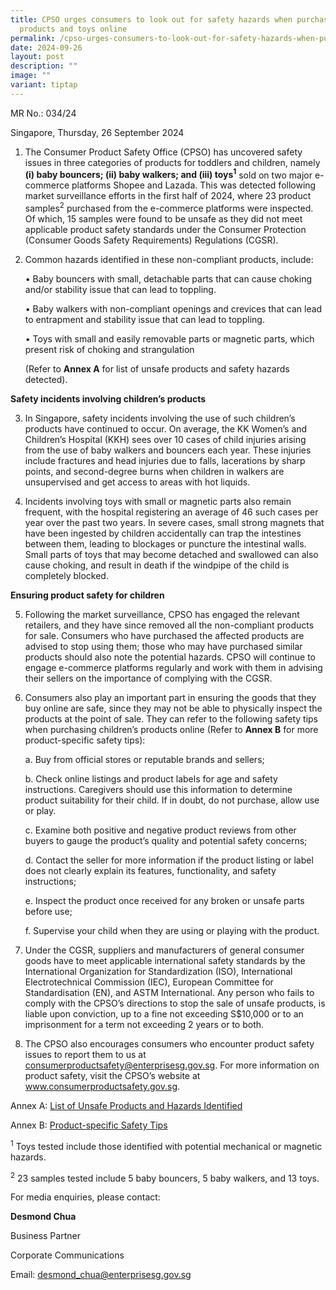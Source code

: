 ```yaml
---
title: CPSO urges consumers to look out for safety hazards when purchasing baby
  products and toys online
permalink: /cpso-urges-consumers-to-look-out-for-safety-hazards-when-purchasing-baby-products-and-toys-online/
date: 2024-09-26
layout: post
description: ""
image: ""
variant: tiptap
---
```

<p>MR No.: 034/24</p>
<p>Singapore, Thursday, 26 September 2024</p>
<ol data-tight="true" class="tight">
<li>
<p>The Consumer Product Safety Office (CPSO) has uncovered safety issues
in three categories of products for toddlers and children, namely <strong>(i) baby bouncers; (ii) baby walkers; and (iii) toys<sup>1</sup></strong> sold
on two major e-commerce platforms Shopee and Lazada. This was detected
following market surveillance efforts in the first half of 2024, where
23 product samples<sup>2</sup> purchased from the e-commerce platforms were
inspected. Of which, 15 samples were found to be unsafe as they did not
meet applicable product safety standards under the Consumer Protection
(Consumer Goods Safety Requirements) Regulations (CGSR).</p>
<p></p>
</li>
<li>
<p>Common hazards identified in these non-compliant products, include:</p>
<p>• Baby bouncers with small, detachable parts that can cause choking and/or
stability issue that can lead to toppling.</p>
<p>• Baby walkers with non-compliant openings and crevices that can lead
to entrapment and stability issue that can lead to toppling.</p>
<p>• Toys with small and easily removable parts or magnetic parts, which
present risk of choking and strangulation</p>
<p>(Refer to <strong>Annex A</strong> for list of unsafe products and safety
hazards detected).</p>
</li>
</ol>
<p><strong>Safety incidents involving children’s products</strong>
</p>
<ol start="3" data-tight="true" class="tight">
<li>
<p>In Singapore, safety incidents involving the use of such children’s products
have continued to occur. On average, the KK Women’s and Children’s Hospital
(KKH) sees over 10 cases of child injuries arising from the use of baby
walkers and bouncers each year. These injuries include fractures and head
injuries due to falls, lacerations by sharp points, and second-degree burns
when children in walkers are unsupervised and get access to areas with
hot liquids.</p>
</li>
<li>
<p>Incidents involving toys with small or magnetic parts also remain frequent,
with the hospital registering an average of 46 such cases per year over
the past two years. In severe cases, small strong magnets that have been
ingested by children accidentally can trap the intestines between them,
leading to blockages or puncture the intestinal walls. Small parts of toys
that may become detached and swallowed can also cause choking, and result
in death if the windpipe of the child is completely blocked.</p>
</li>
</ol>
<p><strong>Ensuring product safety for children</strong>
</p>
<ol start="5" data-tight="true" class="tight">
<li>
<p>Following the market surveillance, CPSO has engaged the relevant retailers,
and they have since removed all the non-compliant products for sale. Consumers
who have purchased the affected products are advised to stop using them;
those who may have purchased similar products should also note the potential
hazards. CPSO will continue to engage e-commerce platforms regularly and
work with them in advising their sellers on the importance of complying
with the CGSR.</p>
</li>
<li>
<p>Consumers also play an important part in ensuring the goods that they
buy online are safe, since they may not be able to physically inspect the
products at the point of sale. They can refer to the following safety tips
when purchasing children’s products online (Refer to <strong>Annex B</strong> for
more product-specific safety tips):</p>
<p>a. Buy from official stores or reputable brands and sellers;</p>
<p>b. Check online listings and product labels for age and safety instructions.
Caregivers should use this information to determine product suitability
for their child. If in doubt, do not purchase, allow use or play.</p>
<p>c. Examine both positive and negative product reviews from other buyers
to gauge the product’s quality and potential safety concerns;</p>
<p>d. Contact the seller for more information if the product listing or label
does not clearly explain its features, functionality, and safety instructions;</p>
<p>e. Inspect the product once received for any broken or unsafe parts before
use;</p>
<p>f. Supervise your child when they are using or playing with the product.</p>
</li>
<li>
<p>Under the CGSR, suppliers and manufacturers of general consumer goods
have to meet applicable international safety standards by the International
Organization for Standardization (ISO), International Electrotechnical
Commission (IEC), European Committee for Standardisation (EN), and ASTM
International. Any person who fails to comply with the CPSO’s directions
to stop the sale of unsafe products, is liable upon conviction, up to a
fine not exceeding S$10,000 or to an imprisonment for a term not exceeding
2 years or to both.</p>
</li>
<li>
<p>The CPSO also encourages consumers who encounter product safety issues
to report them to us at <a href="mailto:consumerproductsafety@enterprisesg.gov.sg" rel="noopener noreferrer nofollow" target="_blank">consumerproductsafety@enterprisesg.gov.sg</a>.
For more information on product safety, visit the CPSO’s website at <a href="http://www.consumerproductsafety.gov.sg" rel="noopener noreferrer nofollow" target="_blank">www.consumerproductsafety.gov.sg</a>.</p>
</li>
</ol>
<p>Annex A: <a href="/files/media-releases/2024_09_26_mr03424_annex_a.pdf" rel="noopener nofollow" target="_blank">List of Unsafe Products and Hazards Identified</a>
</p>
<p>Annex B: <a href="/files/media-releases/2024_09_26_mr03424_annex_b.pdf" rel="noopener nofollow" target="_blank">Product-specific Safety Tips</a>
</p>
<p><sup>1</sup> Toys tested include those identified with potential mechanical
or magnetic hazards.</p>
<p><sup>2</sup> 23 samples tested include 5 baby bouncers, 5 baby walkers,
and 13 toys.</p>
<p>For media enquiries, please contact:</p>
<p><strong>Desmond Chua</strong>
</p>
<p>Business Partner</p>
<p>Corporate Communications</p>
<p>Email: <a href="mailto:desmond_chua@enterprisesg.gov.sg" rel="noopener noreferrer nofollow" target="_blank">desmond_chua@enterprisesg.gov.sg</a>
</p>